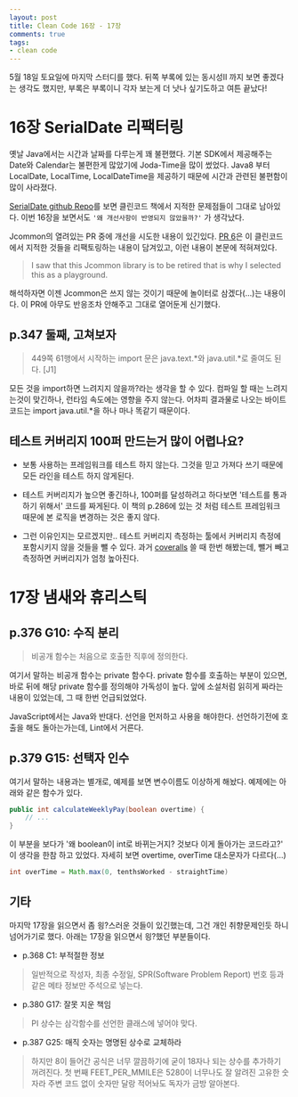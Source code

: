 ```yaml
---
layout: post
title: Clean Code 16장 - 17장
comments: true
tags:
- clean code
---
```


5월 18일 토요일에 마지막 스터디를 했다. 뒤쪽 부록에 있는 동시성II 까지 보면 좋겠다는 생각도 했지만, 부록은 부록이니 각자 보는게 더 낫나 싶기도하고 여튼 끝났다!     


# 16장 SerialDate 리팩터링
옛날 Java에서는 시간과 날짜를 다루는게 꽤 불편했다. 기본 SDK에서 제공해주는 Date와 Calendar는 불편한게 많았기에 Joda-Time을 많이 썼었다. Java8 부터 LocalDate, LocalTime, LocalDateTime을 제공하기 때문에 시간과 관련된 불편함이 많이 사라졌다.     

[SerialDate github Repo](https://github.com/jfree/jcommon/tree/master/src/main/java/org/jfree/date)를 보면 클린코드 책에서 지적한 문제점들이 그대로 남아있다. 이번 16장을 보면서도 `'왜 개선사항이 반영되지 않았을까?'` 가 생각났다.     

Jcommon의 열려있는 PR 중에 개선을 시도한 내용이 있긴있다. [PR 6](https://github.com/jfree/jcommon/pull/6)은 이 클린코드에서 지적한 것들을 리팩토링하는 내용이 담겨있고, 이런 내용이 본문에 적혀져있다.     

> I saw that this Jcommon library is to be retired that is why I selected this as a playground.     

해석하자면 이젠 Jcommon은 쓰지 않는 것이기 때문에 놀이터로 삼겠다(...)는 내용이다. 이 PR에 아무도 반응조차 안해주고 그대로 열어둔게 신기했다.     


## p.347 둘째, 고쳐보자
> 449쪽 61행에서 시작하는 import 문은 java.text.\*와 java.util.\*로 줄여도 된다. [J1]     

모든 것을 import하면 느려지지 않을까?라는 생각을 할 수 있다. 컴파일 할 때는 느려지는것이 맞긴하나, 런타임 속도에는 영향을 주지 않는다. 어차피 결과물로 나오는 바이트 코드는 import java.util.\*을 하나 마나 똑같기 때문이다.     

## 테스트 커버리지 100퍼 만드는거 많이 어렵나요?
- 보통 사용하는 프레임워크를 테스트 하지 않는다. 그것을 믿고 가져다 쓰기 때문에 모든 라인을 테스트 하지 않게된다.     

- 테스트 커버리지가 높으면 좋긴하나, 100퍼를 달성하려고 하다보면 '테스트를 통과하기 위해서' 코드를 짜게된다. 이 책의 p.286에 있는 것 처럼 테스트 프레임워크 때문에 본 로직을 변경하는 것은 좋지 않다.     

- 그런 이유인지는 모르겠지만.. 테스트 커버리지 측정하는 툴에서 커버리지 측정에 포함시키지 않을 것들을 뺄 수 있다. 과거 [coveralls](https://coveralls.io/) 쓸 때 한번 해봤는데, 뺄거 빼고 측정하면 커버리지가 엄청 높아진다.     


# 17장 냄새와 휴리스틱

## p.376 G10: 수직 분리
> 비공개 함수는 처음으로 호출한 직후에 정의한다.     

여기서 말하는 비공개 함수는 private 함수다. private 함수를 호출하는 부분이 있으면, 바로 뒤에 해당 private 함수를 정의해야 가독성이 높다. 앞에 소설처럼 읽히게 짜라는 내용이 있었는데, 그 때 한번 언급되었었다.     

JavaScript에서는 Java와 반대다. 선언을 먼저하고 사용을 해야한다. 선언하기전에 호출을 해도 돌아는가는데, Lint에서 거른다.     

## p.379 G15: 선택자 인수
여기서 말하는 내용과는 별개로, 예제를 보면 변수이름도 이상하게 해놨다. 예제에는 아래와 같은 함수가 있다.     
``` java
public int calculateWeeklyPay(boolean overtime) {
    // ...
}
```

이 부분을 보다가 '왜 boolean이 int로 바뀌는거지? 것보다 이게 돌아가는 코드라고?' 이 생각을 한참 하고 있었다. 자세히 보면 overtime, overTime 대소문자가 다르다(...)      
``` java
int overTime = Math.max(0, tenthsWorked - straightTime)
```

## 기타
마지막 17장을 읽으면서 좀 읭?스러운 것들이 있긴했는데, 그건 개인 취향문제인듯 하니 넘어가기로 했다. 아래는 17장을 읽으면서 읭?했던 부분들이다.     

- p.368 C1: 부적절한 정보     
> 일반적으로 작성자, 최종 수정일, SPR(Software Problem Report) 번호 등과 같은 메타 정보만 주석으로 넣는다.     

- p.380 G17: 잘못 지운 책임     
> PI 상수는 삼각함수를 선언한 클래스에 넣어야 맞다.     

- p.387 G25: 매직 숫자는 명명된 상수로 교체하라     
> 하지만 8이 들어간 공식은 너무 깔끔하기에 굳이 18자나 되는 상수를 추가하기 꺼려진다. 첫 번째 FEET_PER_MMILE은 5280이 너무나도 잘 알려진 고유한 숫자라 주변 코드 없이 숫자만 달랑 적어놔도 독자가 금방 알아본다.     
